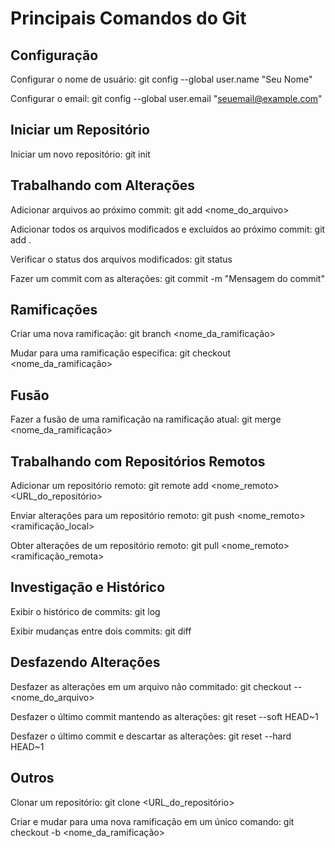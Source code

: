# Principais Comandos do Git

## Configuração

Configurar o nome de usuário:
git config --global user.name "Seu Nome"

Configurar o email:
git config --global user.email "seuemail@example.com"

## Iniciar um Repositório

Iniciar um novo repositório:
git init

## Trabalhando com Alterações

Adicionar arquivos ao próximo commit:
git add <nome_do_arquivo>

Adicionar todos os arquivos modificados e excluídos ao próximo commit:
git add .

Verificar o status dos arquivos modificados:
git status

Fazer um commit com as alterações:
git commit -m "Mensagem do commit"

## Ramificações

Criar uma nova ramificação:
git branch <nome_da_ramificação>

Mudar para uma ramificação específica:
git checkout <nome_da_ramificação>

## Fusão

Fazer a fusão de uma ramificação na ramificação atual:
git merge <nome_da_ramificação>

## Trabalhando com Repositórios Remotos

Adicionar um repositório remoto:
git remote add <nome_remoto> <URL_do_repositório>

Enviar alterações para um repositório remoto:
git push <nome_remoto> <ramificação_local>

Obter alterações de um repositório remoto:
git pull <nome_remoto> <ramificação_remota>

## Investigação e Histórico

Exibir o histórico de commits:
git log

Exibir mudanças entre dois commits:
git diff <commit1> <commit2>

## Desfazendo Alterações

Desfazer as alterações em um arquivo não commitado:
git checkout -- <nome_do_arquivo>

Desfazer o último commit mantendo as alterações:
git reset --soft HEAD~1

Desfazer o último commit e descartar as alterações:
git reset --hard HEAD~1

## Outros

Clonar um repositório:
git clone <URL_do_repositório>

Criar e mudar para uma nova ramificação em um único comando:
git checkout -b <nome_da_ramificação>
